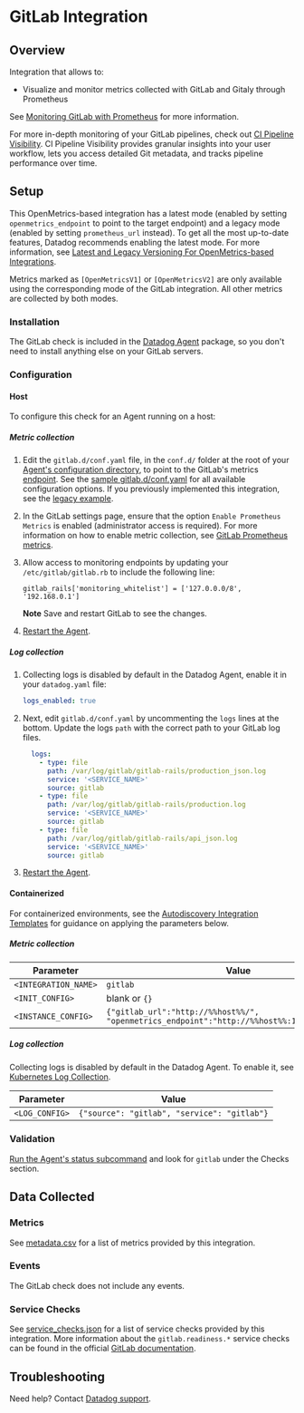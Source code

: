 # GitLab Integration

## Overview

Integration that allows to:

- Visualize and monitor metrics collected with GitLab and Gitaly through Prometheus

See [Monitoring GitLab with Prometheus][1] for more information.

For more in-depth monitoring of your GitLab pipelines, check out [CI Pipeline Visibility][17]. CI Pipeline Visibility provides granular insights into your user workflow, lets you access detailed Git metadata, and tracks pipeline performance over time.

## Setup

This OpenMetrics-based integration has a latest mode (enabled by setting `openmetrics_endpoint` to point to the target endpoint) and a legacy mode (enabled by setting `prometheus_url` instead). To get all the most up-to-date features, Datadog recommends enabling the latest mode. For more information, see [Latest and Legacy Versioning For OpenMetrics-based Integrations][18].

Metrics marked as `[OpenMetricsV1]` or `[OpenMetricsV2]` are only available using the corresponding mode of the GitLab integration. All other metrics are collected by both modes. 

### Installation

The GitLab check is included in the [Datadog Agent][2] package, so you don't need to install anything else on your GitLab servers.

### Configuration

<!-- xxx tabs xxx -->
<!-- xxx tab "Host" xxx -->

#### Host

To configure this check for an Agent running on a host:

##### Metric collection

1. Edit the `gitlab.d/conf.yaml` file, in the `conf.d/` folder at the root of your [Agent's configuration directory][3], to point to the GitLab's metrics [endpoint][4].
See the [sample gitlab.d/conf.yaml][5] for all available configuration options. If you previously implemented this integration, see the [legacy example][16].

2. In the GitLab settings page, ensure that the option `Enable Prometheus Metrics` is enabled (administrator access is required). For more information on how to enable metric collection, see [GitLab Prometheus metrics][6].

3. Allow access to monitoring endpoints by updating your `/etc/gitlab/gitlab.rb` to include the following line:

    ```
    gitlab_rails['monitoring_whitelist'] = ['127.0.0.0/8', '192.168.0.1']
    ```
    **Note** Save and restart GitLab to see the changes.

4. [Restart the Agent][7].

##### Log collection

1. Collecting logs is disabled by default in the Datadog Agent, enable it in your `datadog.yaml` file:

   ```yaml
   logs_enabled: true
   ```

2. Next, edit `gitlab.d/conf.yaml` by uncommenting the `logs` lines at the bottom. Update the logs `path` with the correct path to your GitLab log files.

   ```yaml
     logs:
       - type: file
         path: /var/log/gitlab/gitlab-rails/production_json.log
         service: '<SERVICE_NAME>'
         source: gitlab
       - type: file
         path: /var/log/gitlab/gitlab-rails/production.log
         service: '<SERVICE_NAME>'
         source: gitlab
       - type: file
         path: /var/log/gitlab/gitlab-rails/api_json.log
         service: '<SERVICE_NAME>'
         source: gitlab
   ```

3. [Restart the Agent][7].

<!-- xxz tab xxx -->
<!-- xxx tab "Containerized" xxx -->

#### Containerized

For containerized environments, see the [Autodiscovery Integration Templates][9] for guidance on applying the parameters below.

##### Metric collection

| Parameter            | Value                                                                                         |
| -------------------- |-----------------------------------------------------------------------------------------------|
| `<INTEGRATION_NAME>` | `gitlab`                                                                                      |
| `<INIT_CONFIG>`      | blank or `{}`                                                                                 |
| `<INSTANCE_CONFIG>`  | `{"gitlab_url":"http://%%host%%/", "openmetrics_endpoint":"http://%%host%%:10055/-/metrics"}` |

##### Log collection

Collecting logs is disabled by default in the Datadog Agent. To enable it, see [Kubernetes Log Collection][10].

| Parameter      | Value                                       |
| -------------- | ------------------------------------------- |
| `<LOG_CONFIG>` | `{"source": "gitlab", "service": "gitlab"}` |

<!-- xxz tab xxx -->
<!-- xxz tabs xxx -->

### Validation

[Run the Agent's status subcommand][11] and look for `gitlab` under the Checks section.

## Data Collected

### Metrics

See [metadata.csv][12] for a list of metrics provided by this integration. 

### Events

The GitLab check does not include any events.

### Service Checks

See [service_checks.json][13] for a list of service checks provided by this integration. More information about the `gitlab.readiness.*` service checks can be found in the official [GitLab documentation][15].

## Troubleshooting

Need help? Contact [Datadog support][14].

[1]: https://docs.gitlab.com/ee/administration/monitoring/prometheus
[2]: https://app.khulnasoft.com/account/settings/agent/latest
[3]: https://docs.khulnasoft.com/agent/guide/agent-configuration-files/#agent-configuration-directory
[4]: https://docs.gitlab.com/ee/administration/monitoring/prometheus/gitlab_metrics.html#collecting-the-metrics
[5]: https://github.com/KhulnaSoft/integrations-core/blob/master/gitlab/khulnasoft_checks/gitlab/data/conf.yaml.example
[6]: https://docs.gitlab.com/ee/administration/monitoring/prometheus/gitlab_metrics.html
[7]: https://docs.khulnasoft.com/agent/guide/agent-commands/#start-stop-and-restart-the-agent
[8]: https://github.com/KhulnaSoft/integrations-core/blob/master/gitlab/khulnasoft_checks/gitlab/metrics.py
[9]: https://docs.khulnasoft.com/agent/kubernetes/integrations/
[10]: https://docs.khulnasoft.com/agent/kubernetes/log/
[11]: https://docs.khulnasoft.com/agent/guide/agent-commands/#agent-status-and-information
[12]: https://github.com/KhulnaSoft/integrations-core/blob/master/gitlab/metadata.csv
[13]: https://github.com/KhulnaSoft/integrations-core/blob/master/gitlab/assets/service_checks.json
[14]: https://docs.khulnasoft.com/help/
[15]: https://docs.gitlab.com/ee/user/admin_area/monitoring/health_check.html#readiness
[16]: https://github.com/KhulnaSoft/integrations-core/blob/7.43.x/gitlab/khulnasoft_checks/gitlab/data/conf.yaml.example
[17]: https://app.khulnasoft.com/ci/getting-started
[18]: https://docs.khulnasoft.com/integrations/guide/versions-for-openmetrics-based-integrations